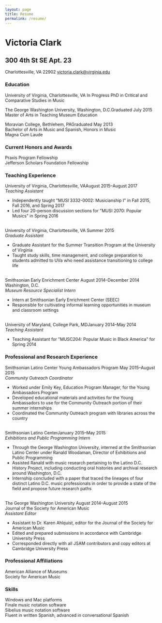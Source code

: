 ```yaml
---
layout: page
title: Resume
permalink: /resume/
---
```

# Victoria Clark

## 300 4th St SE Apt. 23
Charlottesville, VA 22902
victoria.clark@virginia.edu

### Education
University of Virginia, Charlottesville, VA <span class="date ">In Progress</span>​
PhD in Critical and Comparative Studies in Music

<p>The George Washington University, Washington, D.C.<span class="date ">Graduated July 2015</span>
<br>Master of Arts in Teaching Museum Education</P>

<p>Moravian College, Bethlehem, PA<span class="date ">Graduated May 2013</span>
<br>Bachelor of Arts in Music and Spanish, Honors in Music
<br>Magna Cum Laude</p>

<h3>Current Honors and Awards</h3>
Praxis Program Fellowship
<br>Jefferson Scholars Foundation Fellowship

<h3>Teaching Experience</h3>
University of Virginia, Charlottesville, VA<span class="date ">August 2015&ndash;August 2017</span>
<br><em>Teaching Assistant</em>
<ul>
<li>Independently taught "MUSI 3332-0002: Musicianship I" in Fall 2015, Fall 2016, and Spring 2017</li>
<li>Led four 20-person discussion sections for "MUSI 2070: Popular Musics" in Spring 2016</li>
</ul>
<br>University of Virginia, Charlottesville, VA <span class="date ">Summer 2015</span>
<br><em>Graduate Assistant</em>
<ul>
<li>Graduate Assistant for the Summer Transition Program at the University of Virginia</li>
<li>Taught study skills, time management, and college preparation to students admitted to UVa who need assistance transitioning to college life</li>
</ul>
<br>Smithsonian Early Enrichment Center <span class="date ">August 2014&ndash;December 2014</span>
<br>Washington, D.C.
<br><em>Museum Resource Specialist Intern</em>
<ul>
<li>Intern at Smithsonian Early Enrichment Center (SEEC)</li>
<li>Responsible for cultivating informal learning opportunities in museum and classroom settings</li>
</ul>
<br>University of Maryland, College Park, MD<span class="date ">January 2014&ndash;May 2014</span>
<br><em>Teaching Assistant</em>
<ul>
<li>Teaching Assistant for "MUSC204: Popular Music in Black America" for Spring 2014</li></ul>

<h3>Professional and Research Experience</h3>
Smithsonian Latino Center Young Ambassadors Program <span class="date ">May 2015&ndash;August 2015</span>
<br><em>Community Outreach Coordinator</em>
<ul>
<li>Worked under Emily Key, Education Program Manager, for the Young Ambassadors Program</li>
<li>Developed educational materials and activities for the Young Ambassadors to use for the Community Outreach portion of their summer internships</li>
<li>Coordinated the Community Outreach program with libraries across the country</li>
</ul>
<br>Smithsonian Latino Center<span class="date ">January 2015&ndash;May 2015</span>
<br><em>Exhibitions and Public Programming Intern</em>
<ul>
<li>Through the George Washington University, interned at the Smithsonian Latino Center under Ranald Woodaman, Director of Exhibitions and Public Programming</li>
<li>Assisted Ranald with music research pertaining to the Latino D.C. History Project, including conducting oral histories and archival research around Washington, D.C.</li>
<li>Internship concluded with a paper that traced the lineages of four distinct Latino D.C. music professionals in order to provide a state of the field and propose future research paths</li>
</ul>
<br>The George Washington University <span class="date ">August 2014&ndash;August 2015</span>
<br>Journal of the Society for American Music
<br><em>Assistant Editor</em>
<ul>
<li>Assistant to Dr. Karen Ahlquist, editor for the Journal of the Society for American Music</li>
<li>Edited and prepared submissions in accordance with Cambridge University Press</li>
<li>Corresponded directly with all JSAM contributors and copy editors at Cambridge University Press</li>
</ul>
<h3>Professional Affiliations</h3>
American Alliance of Museums
<br>Society for American Music

<h3>Skills</h3>
Windows and Mac platforms
<br>Finale music notation software
<br>Sibelius music notation software
<br>Fluent in written Spanish, advanced in conversational Spanish
